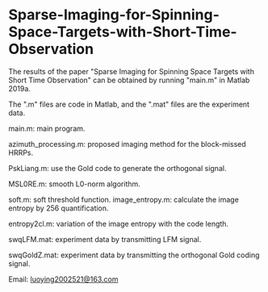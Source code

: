 # Sparse-Imaging-for-Spinning-Space-Targets-with-Short-Time-Observation

The results of the paper "Sparse Imaging for Spinning Space Targets with Short Time Observation" can be obtained by running "main.m" in Matlab 2019a.

The ".m" files are code in Matlab, and the ".mat" files are the experiment data.

main.m: main program.

azimuth_processing.m: proposed imaging method for the block-missed HRRPs.

PskLiang.m: use the Gold code to generate the orthogonal signal.

MSL0RE.m: smooth L0-norm algorithm.

soft.m: soft threshold function.
image_entropy.m: calculate the image entropy by 256 quantification.

entropy2cl.m: variation of the image entropy with the code length.

swqLFM.mat: experiment data by transmitting LFM signal.

swqGoldZ.mat: experiment data by transmitting the orthogonal Gold coding signal.


Email: luoying2002521@163.com
